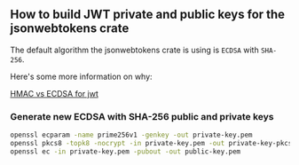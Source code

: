 ## How to build JWT private and public keys for the jsonwebtokens crate

The default algorithm the jsonwebtokens crate is using is ``ECDSA`` with ``SHA-256``.

Here's some more information on why:

[HMAC vs ECDSA for jwt](https://crypto.stackexchange.com/questions/30657/hmac-vs-ecdsa-for-jwt)

### Generate new ECDSA with SHA-256 public and private keys

```bash
openssl ecparam -name prime256v1 -genkey -out private-key.pem
openssl pkcs8 -topk8 -nocrypt -in private-key.pem -out private-key-pkcs8.pem
openssl ec -in private-key.pem -pubout -out public-key.pem
```
